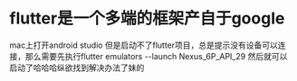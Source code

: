 # flutter是一个多端的框架产自于google

mac上打开android studio 但是启动不了flutter项目，总是提示没有设备可以连接，那么需要先执行flutter emulators --launch Nexus_6P_API_29 然后就可以启动了哈哈哈纵欲找到解决办法了妹的
